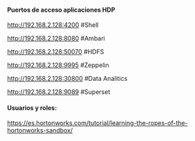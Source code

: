 #### Puertos de acceso aplicaciones HDP

http://192.168.2.128:4200 #Shell  

http://192.168.2.128:8080 #Ambari  

http://192.168.2.128:50070 #HDFS  

http://192.168.2.128:9995 #Zeppelin  

http://192.168.2.128:30800 #Data Analitics  

http://192.168.2.128:9089 #Superset


#### Usuarios y roles:  
https://es.hortonworks.com/tutorial/learning-the-ropes-of-the-hortonworks-sandbox/
